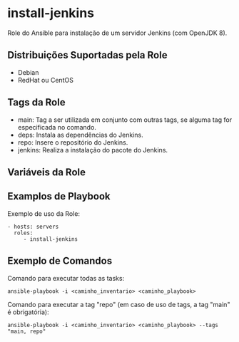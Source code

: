 install-jenkins
=========

Role do Ansible para instalação de um servidor Jenkins (com OpenJDK 8).

Distribuições Suportadas pela Role
------------

- Debian
- RedHat ou CentOS

Tags da Role 
--------------

- main: Tag a ser utilizada em conjunto com outras tags, se alguma tag for especificada no comando.
- deps: Instala as dependências do Jenkins.
- repo: Insere o repositório do Jenkins.
- jenkins: Realiza a instalação do pacote do Jenkins.

Variáveis da Role 
--------------


Examplos de Playbook
----------------

Exemplo de uso da Role:

    - hosts: servers
      roles:
         - install-jenkins

Exemplo de Comandos
----------------

Comando para executar todas as tasks:

    ansible-playbook -i <caminho_inventario> <caminho_playbook>

Comando para executar a tag "repo" (em caso de uso de tags, a tag "main" é obrigatória):

    ansible-playbook -i <caminho_inventario> <caminho_playbook> --tags "main, repo"
